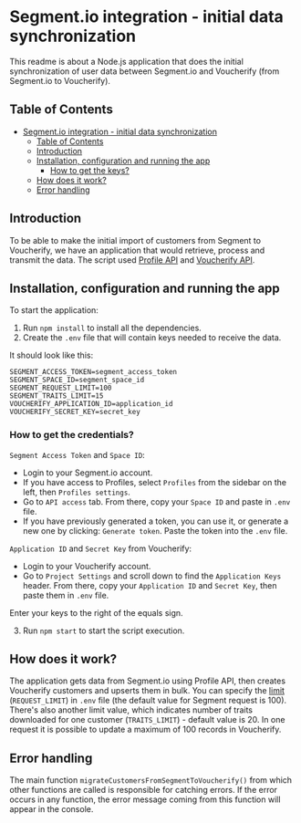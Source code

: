 # Segment.io integration - initial data synchronization

This readme is about a Node.js application that does the initial synchronization of user data between Segment.io and
Voucherify (from Segment.io to Voucherify).

## Table of Contents

- [Segment.io integration - initial data synchronization](#segmentio-integration---initial-data-synchronization)
    - [Table of Contents](#table-of-contents)
    - [Introduction](#introduction)
    - [Installation, configuration and running the app](#installation-configuration-and-running-the-app)
        - [How to get the keys?](#how-to-get-the-keys)
    - [How does it work?](#how-does-it-work)
    - [Error handling](#error-handling)

## Introduction

To be able to make the initial import of customers from Segment to Voucherify, we have an application that would
retrieve, process and transmit the data. The script used [Profile API](https://segment.com/docs/profiles/profile-api/)
and [Voucherify API](https://docs.voucherify.io/reference/introduction-1).

## Installation, configuration and running the app

To start the application:

1. Run `npm install` to install all the dependencies.
2. Create the `.env` file that will contain keys needed to receive the data.

It should look like this:

```
SEGMENT_ACCESS_TOKEN=segment_access_token
SEGMENT_SPACE_ID=segment_space_id
SEGMENT_REQUEST_LIMIT=100
SEGMENT_TRAITS_LIMIT=15
VOUCHERIFY_APPLICATION_ID=application_id
VOUCHERIFY_SECRET_KEY=secret_key

```

### How to get the credentials?

`Segment Access Token` and `Space ID`:

- Login to your Segment.io account.
- If you have access to Profiles, select `Profiles` from the sidebar on the left, then `Profiles settings`.
- Go to `API access` tab. From there, copy your `Space ID` and paste in `.env` file.
- If you have previously generated a token, you can use it, or generate a new one by clicking: `Generate token`. Paste
  the token into the `.env` file.

`Application ID` and `Secret Key` from Voucherify:

- Login to your Voucherify account.
- Go to `Project Settings` and scroll down to find the `Application Keys` header. From there, copy your `Application ID`
  and `Secret Key`, then paste them in `.env` file.

Enter your keys to the right of the equals sign.

3. Run `npm start` to start the script execution.

## How does it work?

The application gets data from Segment.io using Profile API, then creates Voucherify customers and upserts them in bulk.
You can specify the [limit](https://segment.com/docs/profiles/profile-api/#pagination) (`REQUEST_LIMIT`) in `.env` file (the default
value for Segment request is 100). There's also another limit value, which indicates number of traits downloaded for one
customer (`TRAITS_LIMIT`) - default value is 20.
In one request it is possible to update a maximum of 100 records in Voucherify.

## Error handling

The main function `migrateCustomersFromSegmentToVoucherify()` from which other functions are called is responsible for
catching errors. If the error occurs in any function, the error message coming from this function will appear in the
console.